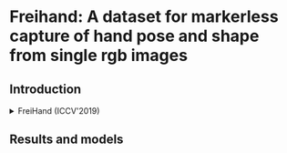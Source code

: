 # Freihand: A dataset for markerless capture of hand pose and shape from single rgb images

## Introduction

<!-- [DATASET] -->

<details>
<summary>FreiHand (ICCV'2019)</summary>

```bibtex
@inproceedings{zimmermann2019freihand,
  title={Freihand: A dataset for markerless capture of hand pose and shape from single rgb images},
  author={Zimmermann, Christian and Ceylan, Duygu and Yang, Jimei and Russell, Bryan and Argus, Max and Brox, Thomas},
  booktitle={Proceedings of the IEEE International Conference on Computer Vision},
  pages={813--822},
  year={2019}
}
```

</details>

## Results and models
